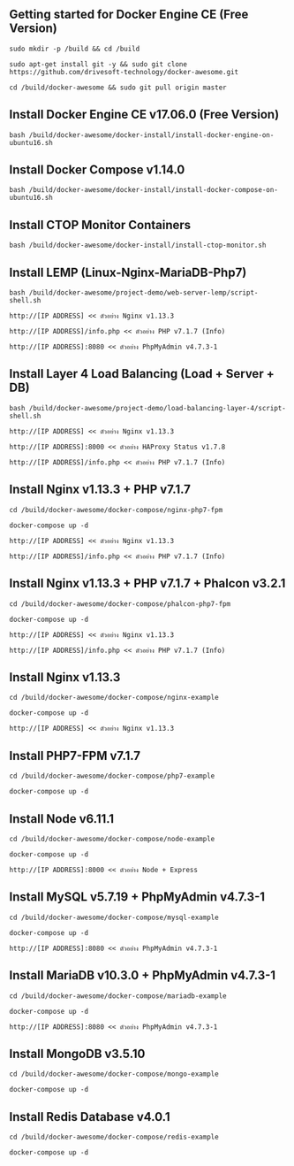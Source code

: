 Getting started for Docker Engine CE (Free Version)
---------------------------------------------------

```
sudo mkdir -p /build && cd /build

sudo apt-get install git -y && sudo git clone https://github.com/drivesoft-technology/docker-awesome.git

cd /build/docker-awesome && sudo git pull origin master
```


Install Docker Engine CE v17.06.0 (Free Version)
---------------------------------------------------

```
bash /build/docker-awesome/docker-install/install-docker-engine-on-ubuntu16.sh
```


Install Docker Compose v1.14.0
---------------------------------------------------

```
bash /build/docker-awesome/docker-install/install-docker-compose-on-ubuntu16.sh
```


Install CTOP Monitor Containers
---------------------------------------------------

```
bash /build/docker-awesome/docker-install/install-ctop-monitor.sh
```


Install LEMP (Linux-Nginx-MariaDB-Php7)
---------------------------------------------------

```
bash /build/docker-awesome/project-demo/web-server-lemp/script-shell.sh
```

```
http://[IP ADDRESS] << ตัวอย่าง Nginx v1.13.3

http://[IP ADDRESS]/info.php << ตัวอย่าง PHP v7.1.7 (Info) 

http://[IP ADDRESS]:8080 << ตัวอย่าง PhpMyAdmin v4.7.3-1
```



Install Layer 4 Load Balancing (Load + Server + DB)
---------------------------------------------------

```
bash /build/docker-awesome/project-demo/load-balancing-layer-4/script-shell.sh
```

```
http://[IP ADDRESS] << ตัวอย่าง Nginx v1.13.3

http://[IP ADDRESS]:8000 << ตัวอย่าง HAProxy Status v1.7.8

http://[IP ADDRESS]/info.php << ตัวอย่าง PHP v7.1.7 (Info) 
```


Install Nginx v1.13.3 + PHP v7.1.7
---------------------------------------------------

```
cd /build/docker-awesome/docker-compose/nginx-php7-fpm

docker-compose up -d
```

```
http://[IP ADDRESS] << ตัวอย่าง Nginx v1.13.3

http://[IP ADDRESS]/info.php << ตัวอย่าง PHP v7.1.7 (Info) 
```


Install Nginx v1.13.3 + PHP v7.1.7 + Phalcon v3.2.1
---------------------------------------------------

```
cd /build/docker-awesome/docker-compose/phalcon-php7-fpm

docker-compose up -d
```

```
http://[IP ADDRESS] << ตัวอย่าง Nginx v1.13.3

http://[IP ADDRESS]/info.php << ตัวอย่าง PHP v7.1.7 (Info) 
```


Install Nginx v1.13.3
---------------------------------------------------

```
cd /build/docker-awesome/docker-compose/nginx-example

docker-compose up -d
```

```
http://[IP ADDRESS] << ตัวอย่าง Nginx v1.13.3
```


Install PHP7-FPM v7.1.7
---------------------------------------------------

```
cd /build/docker-awesome/docker-compose/php7-example

docker-compose up -d
```


Install Node v6.11.1
---------------------------------------------------

```
cd /build/docker-awesome/docker-compose/node-example

docker-compose up -d
```

```
http://[IP ADDRESS]:8000 << ตัวอย่าง Node + Express
```


Install MySQL v5.7.19 + PhpMyAdmin v4.7.3-1
---------------------------------------------------

```
cd /build/docker-awesome/docker-compose/mysql-example

docker-compose up -d
```

```
http://[IP ADDRESS]:8080 << ตัวอย่าง PhpMyAdmin v4.7.3-1
```


Install MariaDB v10.3.0 + PhpMyAdmin v4.7.3-1
---------------------------------------------------

```
cd /build/docker-awesome/docker-compose/mariadb-example

docker-compose up -d
```

```
http://[IP ADDRESS]:8080 << ตัวอย่าง PhpMyAdmin v4.7.3-1
```


Install MongoDB v3.5.10
---------------------------------------------------

```
cd /build/docker-awesome/docker-compose/mongo-example

docker-compose up -d
```


Install Redis Database v4.0.1
---------------------------------------------------

```
cd /build/docker-awesome/docker-compose/redis-example

docker-compose up -d
```
